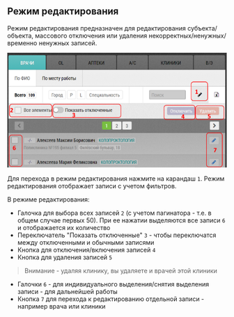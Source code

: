 ## Режим редактирования

Режим редактирования предназначен для редактирования субъекта/объекта, массового отключения или удаления некорректных/ненужных/временно ненужных записей.

![](../images/rep-planning-central-block-edit.png)

Для перехода в режим редактирования нажмите на карандаш `1`.
Режим редактирования отображает записи с учетом фильтров.

В режиме редактирования:
- Галочка для выбора всех записей `2` (с учетом пагинатора - т.е. в общем случае первых 50).
  При ее нажатии выделяются все записи `6` и отображается их количество
- Переключатель "Показать отключенные" `3` - чтобы переключатся между отключенными и обычными записями
- Кнопка для отключения/включения записей `4`
- Кнопка для удаления записей `5`

> Внимание - удаляя клинику, вы удаляете и врачей этой клиники

- Галочки `6` - для индивидуального выделения/снятия выделения записи - для дальнейшей работы
- Кнопка `7` для перехода к редактированию отдельной записи - например врача или клиники
